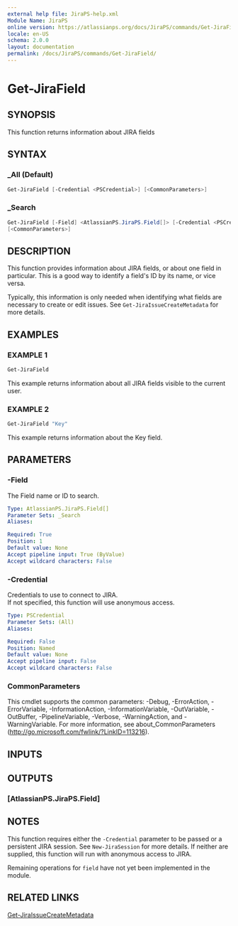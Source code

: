 ```yaml
---
external help file: JiraPS-help.xml
Module Name: JiraPS
online version: https://atlassianps.org/docs/JiraPS/commands/Get-JiraField/
locale: en-US
schema: 2.0.0
layout: documentation
permalink: /docs/JiraPS/commands/Get-JiraField/
---
```

# Get-JiraField

## SYNOPSIS

This function returns information about JIRA fields

## SYNTAX

### _All (Default)

```powershell
Get-JiraField [-Credential <PSCredential>] [<CommonParameters>]
```

### _Search

```powershell
Get-JiraField [-Field] <AtlassianPS.JiraPS.Field[]> [-Credential <PSCredential>]
[<CommonParameters>]
```

## DESCRIPTION

This function provides information about JIRA fields, or about one field in particular.
This is a good way to identify a field's ID by its name, or vice versa.

Typically, this information is only needed when identifying what fields are necessary
to create or edit issues.
See `Get-JiraIssueCreateMetadata` for more details.

## EXAMPLES

### EXAMPLE 1

```powershell
Get-JiraField
```

This example returns information about all JIRA fields visible to the current user.

### EXAMPLE 2

```powershell
Get-JiraField "Key"
```

This example returns information about the Key field.

## PARAMETERS

### -Field

The Field name or ID to search.

```yaml
Type: AtlassianPS.JiraPS.Field[]
Parameter Sets: _Search
Aliases:

Required: True
Position: 1
Default value: None
Accept pipeline input: True (ByValue)
Accept wildcard characters: False
```

### -Credential

Credentials to use to connect to JIRA.  
If not specified, this function will use anonymous access.

```yaml
Type: PSCredential
Parameter Sets: (All)
Aliases:

Required: False
Position: Named
Default value: None
Accept pipeline input: False
Accept wildcard characters: False
```

### CommonParameters

This cmdlet supports the common parameters: -Debug, -ErrorAction, -ErrorVariable,
-InformationAction, -InformationVariable, -OutVariable, -OutBuffer, -PipelineVariable,
-Verbose, -WarningAction, and -WarningVariable.
For more information, see about_CommonParameters (<http://go.microsoft.com/fwlink/?LinkID=113216>).

## INPUTS

## OUTPUTS

### [AtlassianPS.JiraPS.Field]

## NOTES

This function requires either the `-Credential` parameter to be passed or a persistent JIRA session.
See `New-JiraSession` for more details.
If neither are supplied, this function will run with anonymous access to JIRA.

Remaining operations for `field` have not yet been implemented in the module.

## RELATED LINKS

[Get-JiraIssueCreateMetadata](../Get-JiraIssueCreateMetadata/)
